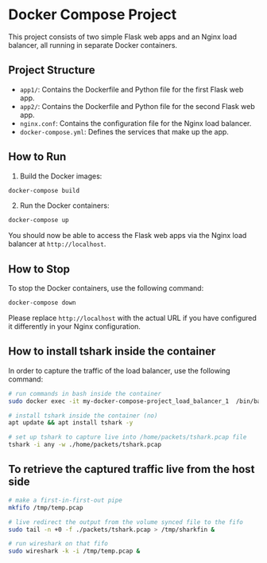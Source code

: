 # Docker Compose Project

This project consists of two simple Flask web apps and an Nginx load balancer, all running in separate Docker containers.

## Project Structure

- `app1/`: Contains the Dockerfile and Python file for the first Flask web app.
- `app2/`: Contains the Dockerfile and Python file for the second Flask web app.
- `nginx.conf`: Contains the configuration file for the Nginx load balancer.
- `docker-compose.yml`: Defines the services that make up the app.

## How to Run

1. Build the Docker images:

```bash
docker-compose build
```

2. Run the Docker containers:

```bash
docker-compose up
```

You should now be able to access the Flask web apps via the Nginx load balancer at `http://localhost`.

## How to Stop

To stop the Docker containers, use the following command:

```bash
docker-compose down
```


Please replace `http://localhost` with the actual URL if you have configured it differently in your Nginx configuration.


## How to install tshark inside the container

In order to capture the traffic of the load balancer, use the following command: 

```bash
# run commands in bash inside the container
sudo docker exec -it my-docker-compose-project_load_balancer_1  /bin/bash

# install tshark inside the container (no)
apt update && apt install tshark -y

# set up tshark to capture live into /home/packets/tshark.pcap file
tshark -i any -w ./home/packets/tshark.pcap

```

## To retrieve the captured traffic live from the host side

```bash
# make a first-in-first-out pipe
mkfifo /tmp/temp.pcap

# live redirect the output from the volume synced file to the fifo  
sudo tail -n +0 -f ./packets/tshark.pcap > /tmp/sharkfin &

# run wireshark on that fifo
sudo wireshark -k -i /tmp/temp.pcap &
```